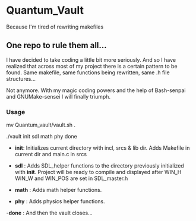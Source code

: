 # Quantum_Vault
Because I'm tired of rewriting makefiles

## One repo to rule them all...

I have decided to take coding a little bit more seriously. And so I have realized that across most of my project there is a certain pattern to be found.
Same makefile, same functions being rewritten, same .h file structures...

Not anymore.
With my magic coding powers and the help of Bash-senpai and GNUMake-sensei I will finally triumph.

### Usage

mv Quantum_vault/vault.sh .

./vault init sdl math phy done

  - **init**: Initializes current directory with incl, srcs & lib dir. Adds Makefile in current dir and main.c in srcs
  
  - **sdl** : Adds SDL_helper functions to the directory previously initialized with **init**. Project will be ready to compile and displayed after
WIN_H WIN_W and WIN_POS are set in SDL_master.h

  - **math** : Adds math helper functions.
  
  - **phy** : Adds physics helper functions.

  -**done** : And then the vault closes...
